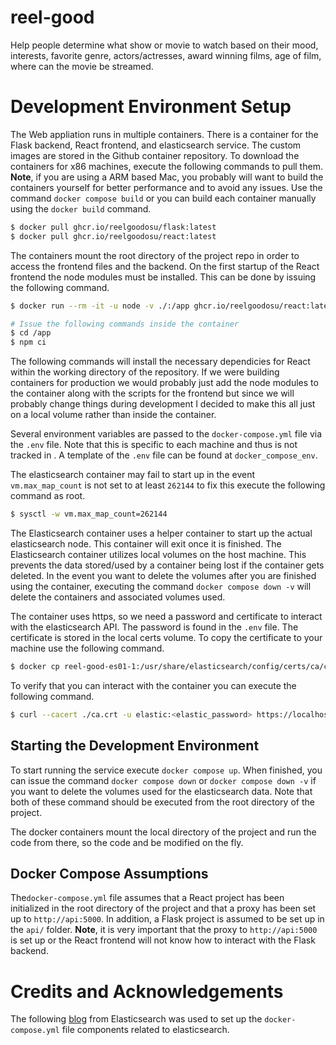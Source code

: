 # reel-good

Help people determine what show or movie to watch based on their mood, interests, favorite genre, actors/actresses, award winning films, age of film, where can the movie be streamed.

# Development Environment Setup
The Web appliation runs in multiple containers. There is a container for the Flask backend, React frontend, and elasticsearch service. The custom images are stored in the Github container repository. To download the containers for x86 machines, execute the following commands to pull them. **Note**, if you are using a ARM based Mac, you probably will want to build the containers yourself for better performance and to avoid any issues. Use the command `docker compose build` or you can build each container manually using the `docker build` command.

```bash
$ docker pull ghcr.io/reelgoodosu/flask:latest
$ docker pull ghcr.io/reelgoodosu/react:latest
```

The containers mount the root directory of the project repo in order to access the frontend files and the backend. On the first startup of the React frontend the node modules must be installed. This can be done by issuing the following command.

```bash
$ docker run --rm -it -u node -v ./:/app ghcr.io/reelgoodosu/react:latest bash

# Issue the following commands inside the container
$ cd /app
$ npm ci
```

The following commands will install the necessary dependicies for React within the working directory of the repository. If we were building containers for production we would probably just add the node modules to the container along with the scripts for the frontend but since we will probably change things during development I decided to make this all just on a local volume rather than inside the container.

Several environment variables are passed to the `docker-compose.yml` file via the `.env` file. Note that this is specific to each machine and thus is not tracked in . A template of the `.env` file can be found at `docker_compose_env`.

The elasticsearch container may fail to start up in the event `vm.max_map_count` is not set to at least `262144` to fix this execute the following command as root.

```bash
$ sysctl -w vm.max_map_count=262144
```

The Elasticsearch container uses a helper container to start up the actual elasticsearch node. This container will exit once it is finished. The Elasticsearch container utilizes local volumes on the host machine. This prevents the data stored/used by a container being lost if the container gets deleted. In the event you want to delete the volumes after you are finished using the container, executing the command `docker compose down -v` will delete the containers and associated volumes used.

The container uses https, so we need a password and certificate to interact with the elasticsearch API. The password is found in the `.env` file. The certificate is stored in the local certs volume. To copy the certificate to your machine use the following command.

```bash
$ docker cp reel-good-es01-1:/usr/share/elasticsearch/config/certs/ca/ca.crt ./
```

To verify that you can interact with the container you can execute the following command.

```bash
$ curl --cacert ./ca.crt -u elastic:<elastic_password> https://localhost:9200
```

## Starting the Development Environment
To start running the service execute `docker compose up`. When finished, you can issue the command `docker compose down` or `docker compose down -v` if you want to delete the volumes used for the elasticsearch data. Note that both of these command should be executed from the root directory of the project.

The docker containers mount the local directory of the project and run the code from there, so the code and be modified on the fly.

## Docker Compose Assumptions
The`docker-compose.yml` file assumes that a React project has been initialized in the root directory of the project and that a proxy has been set up to `http://api:5000`. In addition, a Flask project is assumed to be set up in the `api/` folder. **Note**, it is very important that the proxy to `http://api:5000` is set up or the React frontend will not know how to interact with the Flask backend.

# Credits and Acknowledgements
The following [blog](https://www.elastic.co/blog/getting-started-with-the-elastic-stack-and-docker-compose) from Elasticsearch was used to set up the `docker-compose.yml` file components related to elasticsearch.
